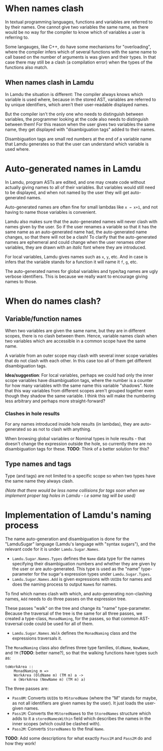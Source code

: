 # When names clash

In textual programming languages, functions and variables are referred to by their names.
One cannot give two variables the same name, as there would be no way for the compiler to know which of variables a user is referring to.

Some langauges, like C++, do have some mechanisms for "overloading", where the compiler infers which of several functions with the same name to call based on the number of arguments is was given and their types. In that case there may still be a clash (a compilation error) when the types of the functions also match.

## When names clash in Lamdu

In Lamdu the situation is different: The compiler always knows which variable is used where, because in the stored AST, variables are referred to by unique identifiers, which aren't their user-readable displayed names.

But the compiler isn't the only one who needs to distinguish between variables,
the programmer looking at the code also needs to distinguish between them!
For this reason when the user gives two variables the same name, they get displayed with "disambiguation tags" added to their names.

Disambiguation tags are small red numbers at the end of a variable name that Lamdu generates so that the user can understand which variable is used where.

# Auto-generated names in Lamdu

In Lamdu, program ASTs are edited, and one may create code without actually giving names to all of their variables. But variables would still need to be displayed, and when not named by the user they will get auto-generated names.

Auto-generated names are often fine for small lambdas like `x → x+1`, and not having to name those variables is convenient.

Lamdu also makes sure that the auto-generated names will never clash with names given by the user. So if the user renames a variable so that it has the same name as an auto-generated name had, the auto-generated name changes, so that there will not be a clash! To clarify that the auto-generated names are ephemeral and could change when the user renames other variables, they are drawn with an *italic* font where they are introduced.

For local variables, Lamdu gives names such as `x`, `y`, etc. And in case is infers that the variable stands for a function it will name it `f`, `g`, etc.

The auto-generated names for global variables and type/tag names are ugly verbose identifiers. This is because we really want to encourage giving names to those.

# When do names clash?

## Variable/function names

When two variables are given the same name, but they are in different scopes, there is no clash between them.
Hence, variable names clash when two variables which are accessible in a common scope have the same name.

A variable from an outer scope may clash with several inner scope variables that do not clash with each other. In this case too all of them get different disambiguation tags.

**Idea/suggestion**: For local variables, perhaps we could had only the inner scope variables have disambiguation tags, where the number is a counter for how many variables with the same name this variable "shadows". Note that this way variables from different scopes aren't grouped together even though they shadow the same variable. I think this will make the numbering less arbitrary and perhaps more straight-forward?

### Clashes in hole results

For any names introduced inside hole results (in lambdas), they are auto-generated so as not to clash with anything.

When browsing global variables or Nominal types in hole results - that doesn't change the expression outside the hole, so currently there are no disambiguation tags for these. **TODO**: Think of a better solution for this?

## Type names and tags

Type (and tags) are not limited to a specific scope so when two types have the same name they always clash.

*(Note that there would be less name collisions for tags soon when we implement proper tag holes in Lamdu - i.e same tag will be used)*

# Implementation of Lamdu's naming process

The name auto-generation and disambiguation is done for the "LamduSugar" language (Lamdu's language with "syntax sugars"), and the relevant code for it is under `Lamdu.Sugar.Names`.

* `Lamdu.Sugar.Names.Types` defines the `Name` data type for the names specifying their disambiguation numbers and whether they are given by the user or are auto-generated. This type is used as the "name" type-parameter for the sugar's expression types under `Lamdu.Sugar.Types`.
* `Lamdu.Sugar.Names.Add` is given expressions with `UUID`s for names and does the naming process to output `Name`s for names.

To find which names clash with which, and auto-generating non-clashing names, `Add` needs to do three passes on the expression tree.

These passes "walk" on the tree and change its "name" type-parameter. Because the traversal of the tree is the same for all three passes, we created a type-class, `MonadNaming`, for the passes, so that common AST-traversal code could be used for all of them.

* `Lamdu.Sugar.Names.Walk` defines the `MonadNaming` class and the expressions traversals it.

The `MonadNaming` class also defines three type families, `OldName`, `NewName`, and `TM` (**TODO**: better name?), so that the walking functions have types such as:

    toWorkArea ::
        MonadNaming m =>
        WorkArea (OldName m) (TM m) a ->
        m (WorkArea (NewName m) (TM m) a)

The three passes are:

* `Pass0M`: Converts `UUID`s to `MStoredName` (where the "M" stands for maybe, as not all identifiers are given names by the user). It just loads the user-given names.
* `Pass1M`: Converts the `MStoredName`s to the `StoredNames` structure which adds to it a `storedNamesWithin` field which describes the names in the inner scopes (which could be clashed with).
* `Pass2M`: Converts `StoredNames` to the final `Name`.

**TODO**: Add some descriptions for what exactly `Pass1M` and `Pass2M` do and how they work!
